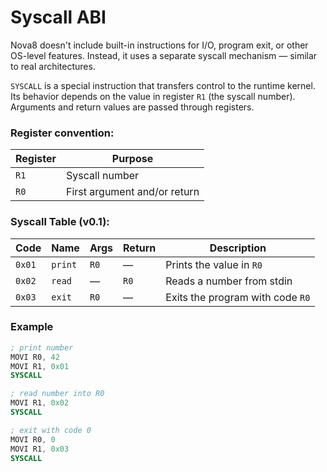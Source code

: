 # Syscall ABI

Nova8 doesn't include built-in instructions for I/O, program exit, or other OS-level features. Instead, it uses a separate syscall mechanism — similar to real architectures.

`SYSCALL` is a special instruction that transfers control to the runtime kernel. Its behavior depends on the value in register `R1` (the syscall number). Arguments and return values are passed through registers.

### Register convention:

| Register | Purpose                      |
|----------|------------------------------|
| `R1`     | Syscall number               |
| `R0`     | First argument and/or return |

### Syscall Table (v0.1):

| Code   | Name    | Args | Return | Description                      |
|--------|---------|------|--------|----------------------------------|
| `0x01` | `print` | `R0` | —      | Prints the value in `R0`         |
| `0x02` | `read`  | —    | `R0`   | Reads a number from stdin        |
| `0x03` | `exit`  | `R0` | —      | Exits the program with code `R0` |

### Example

```asm
; print number
MOVI R0, 42
MOVI R1, 0x01
SYSCALL

; read number into R0
MOVI R1, 0x02
SYSCALL

; exit with code 0
MOVI R0, 0
MOVI R1, 0x03
SYSCALL
